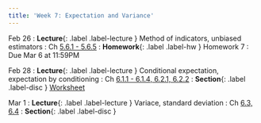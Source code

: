 ```yaml
---
title: 'Week 7: Expectation and Variance'
---
```


Feb 26
: **Lecture**{: .label .label-lecture } Method of indicators, unbiased estimators
    : Ch [5.6.1 - 5.6.5](http://stat88.org/textbook/content/Chapter_05/06_Expectation_by_Conditioning.html)
: **Homework**{: .label .label-hw } Homework 7
    : Due Mar 6 at 11:59PM

Feb 28
: **Lecture**{: .label .label-lecture } Conditional expectation, expectation by conditioning
    : Ch [6.1.1 - 6.1.4, 6.2.1, 6.2.2](http://stat88.org/textbook/content/Chapter_06/01_Variance_and_Standard_Deviation.html)
: **Section**{: .label .label-disc } [Worksheet](/assets/worksheets/02_28.pdf)

Mar 1
: **Lecture**{: .label .label-lecture } Variace, standard deviation
    : Ch [6.3, 6.4](http://stat88.org/textbook/content/Chapter_06/03_Markovs_Inequality.html)
: **Section**{: .label .label-disc }
